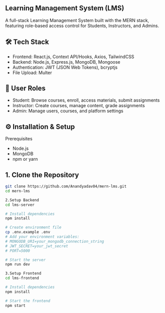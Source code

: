 ## Learning Management System (LMS)

A full-stack Learning Management System built with the MERN stack, featuring role-based access control for Students, Instructors, and Admins.

## 🛠️ Tech Stack

- Frontend: React.js, Context API/Hooks, Axios, TailwindCSS
- Backend: Node.js, Express.js, MongoDB, Mongoose
- Authentication: JWT (JSON Web Tokens), bcryptjs
- File Upload: Multer

## 👥 User Roles

- Student: Browse courses, enroll, access materials, submit assignments
- Instructor: Create courses, manage content, grade assignments
- Admin: Manage users, courses, and platform settings

## ⚙️ Installation & Setup
Prerequisites
- Node.js
- MongoDB
- npm or yarn

## 1. Clone the Repository
```bash
git clone https://github.com/Anandyadav04/mern-lms.git
cd mern-lms

2.Setup Backend
cd lms-server

# Install dependencies
npm install

# Create environment file
cp .env.example .env
# Add your environment variables:
# MONGODB_URI=your_mongodb_connection_string
# JWT_SECRET=your_jwt_secret
# PORT=5000

# Start the server
npm run dev

3.Setup Frontend
cd lms-frontend

# Install dependencies
npm install

# Start the frontend
npm start
